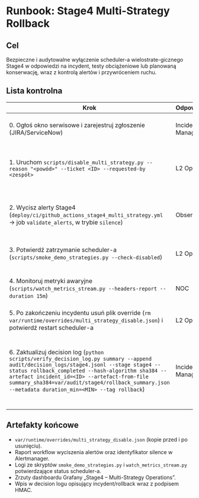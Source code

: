 # Runbook: Stage4 Multi-Strategy Rollback

## Cel
Bezpieczne i audytowalne wyłączenie scheduler-a wielostrate-gicznego Stage4 w odpowiedzi na incydent, testy obciążeniowe lub planowaną konserwację, wraz z kontrolą alertów i przywróceniem ruchu.

## Lista kontrolna
| Krok | Odpowiedzialny | Artefakty | Akceptacja |
| --- | --- | --- | --- |
| 0. Ogłoś okno serwisowe i zarejestruj zgłoszenie (JIRA/ServiceNow) | Incident Manager | Nr zgłoszenia, kanał ogłoszeń | Potwierdzone przez właściciela produktu |
| 1. Uruchom `scripts/disable_multi_strategy.py --reason "<powód>" --ticket <ID> --requested-by <zespół>` | L2 Ops | `var/runtime/overrides/multi_strategy_disable.json` | Plik istnieje, posiada poprawny JSON i uprawnienia 600 |
| 2. Wycisz alerty Stage4 (`deploy/ci/github_actions_stage4_multi_strategy.yml` → job `validate_alerts`, w trybie `silence`) | Observability | Log workflow, identyfikator silence w Alertmanager | Alerty Stage4 posiadają aktywne wyciszenie z czasem wygaśnięcia |
| 3. Potwierdź zatrzymanie scheduler-a (`scripts/smoke_demo_strategies.py --check-disabled`) | L2 Ops | Log CLI, status `disabled` | Status `disabled` zwrócony w CLI |
| 4. Monitoruj metryki awaryjne (`scripts/watch_metrics_stream.py --headers-report --duration 15m`) | NOC | Raport ze skryptu, zrzuty dashboardu Stage4 | Brak nowych alertów krytycznych w oknie obserwacji |
| 5. Po zakończeniu incydentu usuń plik override (`rm var/runtime/overrides/multi_strategy_disable.json`) i potwierdź restart scheduler-a | L2 Ops | Log usunięcia, wynik `scripts/smoke_demo_strategies.py --check-disabled` | Status `enabled`, brak ostrzeżeń |
| 6. Zaktualizuj decision log (`python scripts/verify_decision_log.py summary --append audit/decision_logs/stage4.jsonl --stage stage4 --status rollback_completed --hash-algorithm sha384 --artefact incident_id=<ID> --artefact-from-file summary_sha384=var/audit/stage4/rollback_summary.json --metadata duration_min=<MIN> --tag rollback`) | Incident Manager | `audit/decision_logs/stage4.jsonl`, `var/audit/stage4/rollback_summary.json` | Wpis podpisany HMAC, zawiera identyfikator zgłoszenia, skrót podsumowania i metadane czasu trwania |

## Artefakty końcowe
- `var/runtime/overrides/multi_strategy_disable.json` (kopie przed i po usunięciu).
- Raport workflow wyciszenia alertów oraz identyfikator silence w Alertmanager.
- Logi ze skryptów `smoke_demo_strategies.py` i `watch_metrics_stream.py` potwierdzające status scheduler-a.
- Zrzuty dashboardu Grafany „Stage4 – Multi-Strategy Operations”.
- Wpis w decision logu opisujący incydent/rollback wraz z podpisem HMAC.
